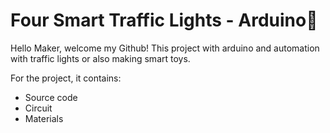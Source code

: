 #  Four Smart Traffic Lights - Arduino🚦

Hello Maker, welcome my Github! This project with arduino and automation with traffic lights or also making smart toys.

For the project, it contains:

- Source code
- Circuit
- Materials

